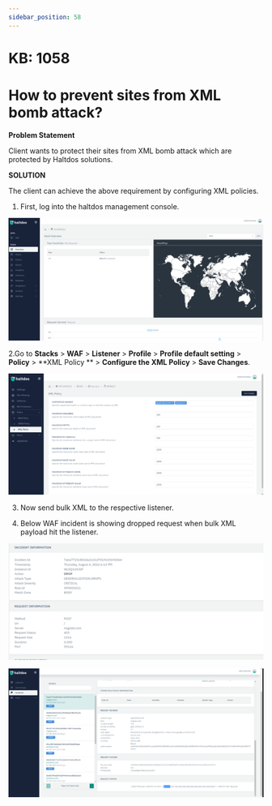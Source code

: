 ```yaml
---
sidebar_position: 58
---
```


# KB: 1058

# How to prevent sites from XML bomb attack?

**Problem Statement**

Client wants to protect their sites from XML bomb attack which are protected by Haltdos solutions.

**SOLUTION**

The client can achieve the above requirement by configuring XML policies.

1. First, log into the haltdos management console.

![kb-1058](/img/waf/v6/kb/proflogin.png)

2.Go to **Stacks** > **WAF** > **Listener** > **Profile** > **Profile default setting** > **Policy** > **XML Policy ** > **Configure the XML Policy** > **Save Changes**.

![kb-1058](/img/waf/v6/kb/xml.png)

3. Now send bulk XML to the respective listener.

4. Below WAF incident is showing dropped request when bulk XML payload hit the listener.

![kb-1058](/img/waf/v6/kb/xmlreport.png)

![kb-1058](/img/waf/v6/kb/xmlincident.png)








